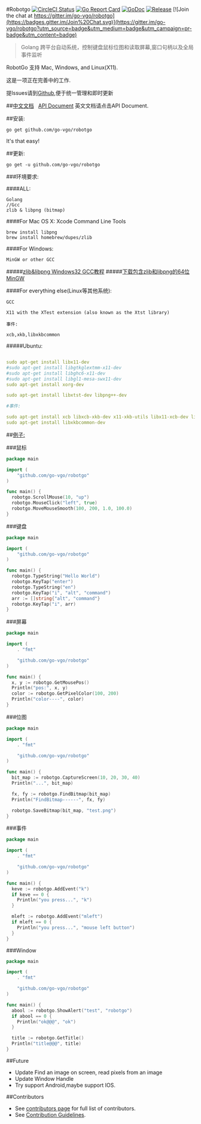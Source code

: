 #Robotgo
[![CircleCI Status](https://circleci.com/gh/go-vgo/robotgo.svg?style=shield)](https://circleci.com/gh/go-vgo/robotgo)
[![Go Report Card](https://goreportcard.com/badge/github.com/go-vgo/robotgo)](https://goreportcard.com/report/github.com/go-vgo/robotgo)
[![GoDoc](https://godoc.org/github.com/go-vgo/robotgo?status.svg)](https://godoc.org/github.com/go-vgo/robotgo)
[![Release](https://github-release-version.herokuapp.com/github/go-vgo/robotgo/release.svg?style=flat)](https://github.com/go-vgo/robotgo/releases/latest)
[![Join the chat at https://gitter.im/go-vgo/robotgo](https://badges.gitter.im/Join%20Chat.svg)](https://gitter.im/go-vgo/robotgo?utm_source=badge&utm_medium=badge&utm_campaign=pr-badge&utm_content=badge)
  
  >Golang 跨平台自动系统，控制键盘鼠标位图和读取屏幕,窗口句柄以及全局事件监听
  
RobotGo 支持 Mac, Windows, and Linux(X11).

这是一项正在完善中的工作.

提Issues请到[Github](https://github.com/go-vgo/robotgo),便于统一管理和即时更新


##[中文文档](https://github.com/go-vgo/robotgo/blob/master/doc_zh.md)&nbsp;&nbsp;&nbsp;[API Document](https://github.com/go-vgo/robotgo/blob/master/doc.md) 
 英文文档请点击API Document.



##安装:
```
go get github.com/go-vgo/robotgo
```
  It's that easy!

##更新:
```
go get -u github.com/go-vgo/robotgo   
```
###环境要求:

####ALL:  
```
Golang
//Gcc
zlib & libpng (bitmap)
```
####For Mac OS X:
    Xcode Command Line Tools
```
brew install libpng
brew install homebrew/dupes/zlib
```    
####For Windows:
```
MinGW or other GCC
```
#####[zlib&libpng Windows32 GCC教程](https://github.com/go-vgo/Mingw32)
#####[下载包含zlib和libpng的64位MinGW](https://github.com/go-vgo/Mingw)

####For everything else(Linux等其他系统):
```
GCC
    
X11 with the XTest extension (also known as the Xtst library)

事件:
    
xcb,xkb,libxkbcommon
```
#####Ubuntu:

```yml

sudo apt-get install libx11-dev
#sudo apt-get install libgtkglextmm-x11-dev
#sudo apt-get install libghc6-x11-dev
#sudo apt-get install libgl1-mesa-swx11-dev
sudo apt-get install xorg-dev

sudo apt-get install libxtst-dev libpng++-dev   

#事件:

sudo apt-get install xcb libxcb-xkb-dev x11-xkb-utils libx11-xcb-dev libxkbcommon-x11-dev
sudo apt-get install libxkbcommon-dev

```

##[例子:](https://github.com/go-vgo/robotgo/blob/master/example/main.go)

###鼠标

```Go
package main

import (
	"github.com/go-vgo/robotgo"
)

func main() {
  robotgo.ScrollMouse(10, "up")
  robotgo.MouseClick("left", true)
  robotgo.MoveMouseSmooth(100, 200, 1.0, 100.0)
} 
``` 

###键盘

```Go
package main

import (  
	"github.com/go-vgo/robotgo"
)

func main() {
  robotgo.TypeString("Hello World")
  robotgo.KeyTap("enter")
  robotgo.TypeString("en")
  robotgo.KeyTap("i", "alt", "command")
  arr := []string{"alt", "command"}
  robotgo.KeyTap("i", arr)
} 
```

###屏幕

```Go
package main

import (
	. "fmt"

	"github.com/go-vgo/robotgo"
)

func main() {
  x, y := robotgo.GetMousePos()
  Println("pos:", x, y)
  color := robotgo.GetPixelColor(100, 200)
  Println("color----", color)
} 
```

###位图

```Go
package main

import (
	. "fmt"

	"github.com/go-vgo/robotgo"
)

func main() {
  bit_map := robotgo.CaptureScreen(10, 20, 30, 40)
  Println("...", bit_map)

  fx, fy := robotgo.FindBitmap(bit_map)
  Println("FindBitmap------", fx, fy)

  robotgo.SaveBitmap(bit_map, "test.png")
} 
```

###事件

```Go
package main

import (
	. "fmt"

	"github.com/go-vgo/robotgo"
)

func main() {
  keve := robotgo.AddEvent("k")
  if keve == 0 {
    Println("you press...", "k")
  }

  mleft := robotgo.AddEvent("mleft")
  if mleft == 0 {
    Println("you press...", "mouse left button")
  }
} 
```
###Window

```Go
package main

import (
	. "fmt"

	"github.com/go-vgo/robotgo"
)

func main() {
  abool := robotgo.ShowAlert("test", "robotgo")
  if abool == 0 {
    Println("ok@@@", "ok")
  }

  title := robotgo.GetTitle()
  Println("title@@@", title)
} 
```

##Future
- Update Find an image on screen, read pixels from an image
- Update Window Handle
- Try support Android,maybe support IOS.

##Contributors

- See [contributors page](https://github.com/go-vgo/robotgo/graphs/contributors) for full list of contributors.
- See [Contribution Guidelines](https://github.com/go-vgo/robotgo/blob/master/CONTRIBUTING.md).